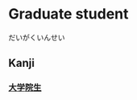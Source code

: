 # Graduate student
だいがくいんせい
## Kanji
### [大](Kanji/kanji-dict/大.md)[学](Kanji/kanji-dict/学.md)[院](Kanji/kanji-dict/院.md)[生](Kanji/kanji-dict/生.md)